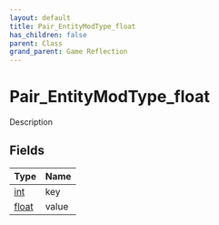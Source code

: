 ```yaml
---
layout: default
title: Pair_EntityModType_float
has_children: false
parent: Class
grand_parent: Game Reflection
---
```

# Pair_EntityModType_float
Description 

## Fields

| Type | Name |
|:----------|:--------------|
| [int](/riftbreaker-wiki/docs/game-reflection/enums/int/) | key |
| [float](/riftbreaker-wiki/docs/game-reflection/components/float/) | value |

